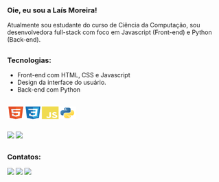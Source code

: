 ### Oie, eu sou a Laís Moreira!
Atualmente sou estudante do curso de Ciência da Computação, sou desenvolvedora full-stack com foco em Javascript (Front-end) e Python (Back-end).
##

### Tecnologias:
- Front-end com HTML, CSS e Javascript 
- Design da interface do usuário.
- Back-end com Python

<div style="display: inline_block"><br>
<img align="center" alt="Rafa-HTML" height="30" width="40" src="https://raw.githubusercontent.com/devicons/devicon/master/icons/html5/html5-original.svg"><img align="center" alt="Rafa-CSS" height="30" width="40" src="https://raw.githubusercontent.com/devicons/devicon/master/icons/css3/css3-original.svg"><img align="center" alt="Rafa-Js" height="30" width="40" src="https://raw.githubusercontent.com/devicons/devicon/master/icons/javascript/javascript-plain.svg"><img align="center" alt="Rafa-Python" height="30" width="40" src="https://raw.githubusercontent.com/devicons/devicon/master/icons/python/python-original.svg">
</div>

##
<div>
  <img height="180cm" src="https://github-readme-stats.vercel.app/api?username=laissmoreira&show_icons=true&theme=github_dark&include_all_commits=true&count_private=true"/>
  <img height="172cm" src="https://github-readme-stats.vercel.app/api/top-langs/?username=laissmoreira&layout=compact&langs_count=16&theme=github_dark"/>
</div>

##
### Contatos:

<div> 
  <a href="https://www.linkedin.com/in/la%C3%ADs-moreira-369711263/" target="_blank"><img src="https://img.shields.io/badge/-LinkedIn-%230077B5?style=for-the-badge&logo=linkedin&logoColor=white" target="_blank"></a> 
  <a href="https://www.instagram.com/moreiralais12/?next=%2F" target="_blank"><img src="https://img.shields.io/badge/-Instagram-%23E4405F?style=for-the-badge&logo=instagram&logoColor=white" target="_blank"></a>
  <a href = "mailto:laismoreira1224@gmail.com"><img src="https://img.shields.io/badge/Gmail-D14836?style=for-the-badge&logo=gmail&logoColor=white" target="_blank"></a>
</div>


